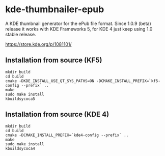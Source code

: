 kde-thumbnailer-epub
====================

A KDE thumbnail generator for the ePub file format.
Since 1.0.9 (beta) release it works with KDE Frameworks 5, for KDE 4 just keep using 1.0 stable release.

https://store.kde.org/p/1081101/

Installation from source (KF5)
------------------------

    mkdir build
    cd build
    cmake -DKDE_INSTALL_USE_QT_SYS_PATHS=ON -DCMAKE_INSTALL_PREFIX=`kf5-config --prefix` ..
    make
    sudo make install
    kbuildsycoca5

Installation from source (KDE 4)
------------------------

    mkdir build
    cd build
    cmake -DCMAKE_INSTALL_PREFIX=`kde4-config --prefix` ..
    make
    sudo make install
    kbuildsycoca4

    
